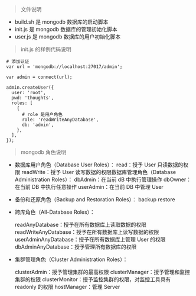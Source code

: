 > 文件说明

* build.sh 是 mongodb 数据库的启动脚本
* init.js 是 mongodb 数据库的管理初始化脚本
* user.js 是 mongodb 数据库的用户初始化脚本

> init.js 的样例代码说明

```
# 添加认证
var url = 'mongodb://localhost:27017/admin';

var admin = connect(url);

admin.createUser({
  user: 'root',
  pwd: 'thoughts',
  roles: [
    {
      # role 是用户角色
      role: 'readWriteAnyDatabase',
      db: 'admin',
    },
  ],
});
```

> mongodb 角色说明

* 数据库用户角色（Database User Roles）：
  read：授予 User 只读数据的权限
  readWrite：授予 User 读写数据的权限数据库管理角色（Database Administration Roles）：
  dbAdmin：在当前 dB 中执行管理操作
  dbOwner：在当前 DB 中执行任意操作
  userAdmin：在当前 DB 中管理 User

* 备份和还原角色（Backup and Restoration Roles）：
  backup
  restore

* 跨库角色（All-Database Roles）：

  readAnyDatabase：授予在所有数据库上读取数据的权限
  readWriteAnyDatabase：授予在所有数据库上读写数据的权限
  userAdminAnyDatabase：授予在所有数据库上管理 User 的权限
  dbAdminAnyDatabase：授予管理所有数据库的权限

* 集群管理角色（Cluster Administration Roles）：

  clusterAdmin：授予管理集群的最高权限
  clusterManager：授予管理和监控集群的权限
  clusterMonitor：授予监控集群的权限，对监控工具具有 readonly 的权限
  hostManager：管理 Server
